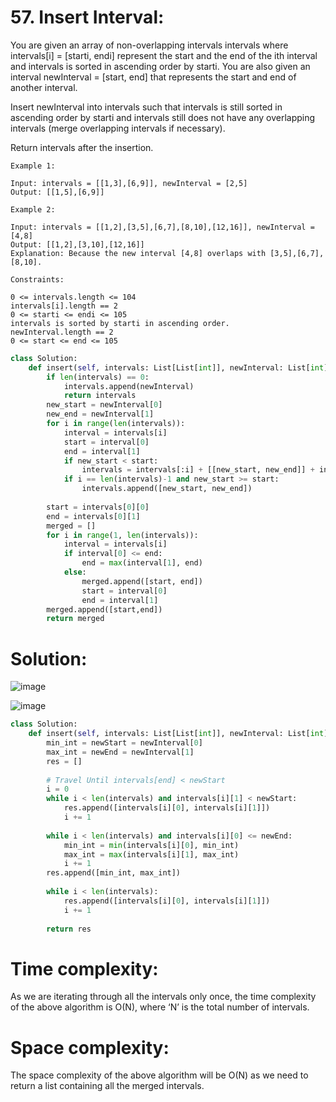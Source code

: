 # 57. Insert Interval:

You are given an array of non-overlapping intervals intervals where intervals[i] = [starti, endi] represent the start and the end of the ith interval and intervals is sorted in ascending order by starti. You are also given an interval newInterval = [start, end] that represents the start and end of another interval.

Insert newInterval into intervals such that intervals is still sorted in ascending order by starti and intervals still does not have any overlapping intervals (merge overlapping intervals if necessary).

Return intervals after the insertion.

```
Example 1:

Input: intervals = [[1,3],[6,9]], newInterval = [2,5]
Output: [[1,5],[6,9]]
```
```
Example 2:

Input: intervals = [[1,2],[3,5],[6,7],[8,10],[12,16]], newInterval = [4,8]
Output: [[1,2],[3,10],[12,16]]
Explanation: Because the new interval [4,8] overlaps with [3,5],[6,7],[8,10].
``` 
```
Constraints:

0 <= intervals.length <= 104
intervals[i].length == 2
0 <= starti <= endi <= 105
intervals is sorted by starti in ascending order.
newInterval.length == 2
0 <= start <= end <= 105
```

```python
class Solution:
    def insert(self, intervals: List[List[int]], newInterval: List[int]) -> List[List[int]]:
        if len(intervals) == 0:
            intervals.append(newInterval)
            return intervals
        new_start = newInterval[0]
        new_end = newInterval[1]
        for i in range(len(intervals)):
            interval = intervals[i]
            start = interval[0]
            end = interval[1]
            if new_start < start:
                intervals = intervals[:i] + [[new_start, new_end]] + intervals[i:]
            if i == len(intervals)-1 and new_start >= start:
                intervals.append([new_start, new_end])
        
        start = intervals[0][0]
        end = intervals[0][1]
        merged = []
        for i in range(1, len(intervals)):
            interval = intervals[i]
            if interval[0] <= end:
                end = max(interval[1], end)
            else:
                merged.append([start, end])
                start = interval[0]
                end = interval[1]
        merged.append([start,end])
        return merged
```

# Solution:

![image](https://user-images.githubusercontent.com/35987583/154864470-5faefbea-c6c1-4ed5-ad00-be6fcc38b92f.png)

![image](https://user-images.githubusercontent.com/35987583/154864483-251fea1d-2949-4d5c-8874-94c808b4cba8.png)


```python
class Solution:
    def insert(self, intervals: List[List[int]], newInterval: List[int]) -> List[List[int]]:
        min_int = newStart = newInterval[0]
        max_int = newEnd = newInterval[1]
        res = []
        
        # Travel Until intervals[end] < newStart
        i = 0
        while i < len(intervals) and intervals[i][1] < newStart:
            res.append([intervals[i][0], intervals[i][1]])
            i += 1
            
        while i < len(intervals) and intervals[i][0] <= newEnd:            
            min_int = min(intervals[i][0], min_int)
            max_int = max(intervals[i][1], max_int)
            i += 1
        res.append([min_int, max_int])
        
        while i < len(intervals):
            res.append([intervals[i][0], intervals[i][1]])
            i += 1
            
        return res
```

# Time complexity:
As we are iterating through all the intervals only once, the time complexity of the above algorithm is O(N), where ‘N’ is the total number of intervals.

# Space complexity:
The space complexity of the above algorithm will be O(N) as we need to return a list containing all the merged intervals.
